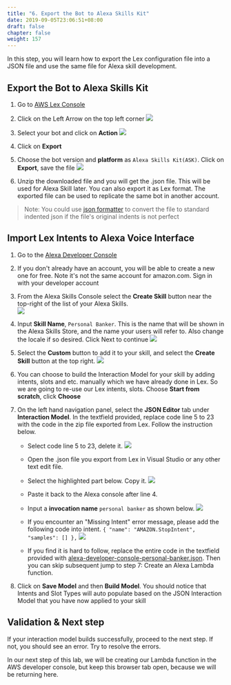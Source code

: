 ```yaml
---
title: "6. Export the Bot to Alexa Skills Kit"
date: 2019-09-05T23:06:51+08:00
draft: false
chapter: false
weight: 157
---
```


In this step, you will learn how to export the Lex configuration file into a JSON file and use the same file for Alexa skill development.

## Export the Bot to Alexa Skills Kit 

1. Go to [AWS Lex Console](https://console.aws.amazon.com/lex)

1. Click on the Left Arrow on the top left corner
    ![](/images/ask/step8-export-bot.png)

1. Select your bot and click on **Action**
    ![](/images/ask/step8-lex-action.png)

1. Click on **Export**

1. Choose the bot version and **platform** as `Alexa Skills Kit(ASK)`. Click on **Export**, save the file
    ![](/images/ask/step8-export-bot-ASK.png)

1. Unzip the downloaded file and you will get the .json file. This will be used for 
Alexa Skill later. You can also export it as Lex format. The exported file can be 
used to replicate the same bot in another account.

> Note: You could use [json formatter](https://jsonformatter.curiousconcept.com/) to convert the file to 
> standard indented json if the file's original indents is not perfect

## Import Lex Intents to Alexa Voice Interface 

1. Go to the [Alexa Developer Console](https://developer.amazon.com/alexa/console/ask)

1. If you don't already have an account, you will be able to create a new one for 
free. Note it's not the same account for amazon.com. Sign in with your developer account

1. From the Alexa Skills Console select the **Create Skill** button near the top-right of the 
list of your Alexa Skills.  
    ![](/images/ask/create-skill.png)

1. Input **Skill Name**, `Personal Banker`. This is the name that will be shown in the 
Alexa Skills Store, and the name your users will refer to. Also change the locale if so 
desired. Click Next to continue
    ![](/images/ask/create-new-skill.png)

1. Select the **Custom** button to add it to your skill, and select the **Create Skill** 
button at the top right.
    ![](/images/ask/custom-skill.png) 

1. You can choose to build the Interaction Model for your skill by adding intents, 
slots and etc. manually which we have already done in Lex. So we are going to re-use our 
Lex intents, slots. Choose **Start from scratch**, click **Choose**

1. On the left hand navigation panel, select the **JSON Editor** tab under **Interaction Model**. 
In the textfield provided, replace code line 5 to 23 with the code in the zip 
file exported from Lex. Follow the instruction below.
    - Select code line 5 to 23, delete it.
    ![](/images/ask/json-editor.png)

    - Open the .json file you export from Lex in Visual Studio or any other text edit file. 

    - Select the highlighted part below. Copy it. 
    ![](/images/ask/9-7-c.png) 

    - Paste it back to the Alexa console after line 4.
    
    - Input a **invocation name** `personal banker` as shown below. 
    ![](/images/ask/9-7-e.png)
    
    - If you encounter an  "Missing Intent" error message, please add the following code into intent.
    ``
                {
                    "name": "AMAZON.StopIntent",
                    "samples": []
                },
    ``
    ![](/images/ask/stopIntent.png)
    
    
    - If you find it is hard to follow, replace the entire code in the textfield 
    provided with [alexa-developer-console-personal-banker.json](https://github.com/aws-samples/aws-alexa-workshop-ask/blob/master/alexa-developer-console-personal-banker.json). Then you can 
    skip subsequent jump to step 7: Create an Alexa Lambda function.

1. Click on **Save Model** and then **Build Model**. You should notice that Intents and 
Slot Types will auto populate based on the JSON Interaction Model that you have now 
applied to your skill

## Validation & Next step
If your interaction model builds successfully, proceed to the next step. 
If not, you should see an error. Try to resolve the errors. 

In our next step of this lab, we will be creating our Lambda function in the AWS developer 
console, but keep this browser tab open, because we will be returning here.

